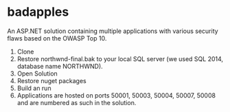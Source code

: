 # badapples
An ASP.NET solution containing multiple applications with various security flaws based on the OWASP Top 10.

1. Clone
3. Restore northwnd-final.bak to your local SQL server (we used SQL 2014, database name NORTHWND).
4. Open Solution
5. Restore nuget packages
6. Build an run
7. Applications are hosted on ports 50001, 50003, 50004, 50007, 50008 and are numbered as such in the solution.
